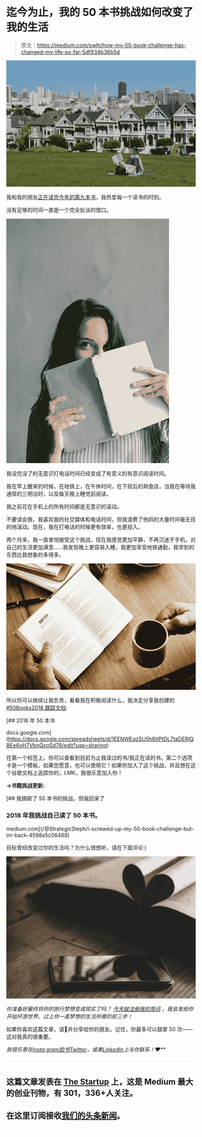 # 迄今为止，我的 50 本书挑战如何改变了我的生活

> 原文：<https://medium.com/swlh/how-my-50-book-challenge-has-changed-my-life-so-far-5df934b36b5d>

![](img/c6bb62eccdbf07c1588e97e591f19bab.png)

我和我的朋友[正在读完今年的第九本书](https://medium.com/u/caa51e5ba081#gid=0)，我热爱每一个读书的时刻。

没有足够的时间一直是一个完全扯淡的借口。

![](img/5b80893fcfe78e4728d95bfff0f39e73.png)

我没完没了的无意识打电话时间已经变成了有意义的有意识阅读时间。

我在早上醒来的时候，在地铁上，在午休时间，在下班后的熟食店，当我在等待我通常的三明治时，以及每天晚上睡觉前阅读。

我之前花在手机上的所有时间都是无意识的滚动。

不要误会我，我喜欢我的社交媒体和电话时间，但我浪费了他妈的大量时间毫无目的地滚动。现在，我在打电话的时候更有效率，也更投入。

两个月来，我一直害怕接受这个挑战，现在我感觉更加平静，不再沉迷于手机，对自己的生活更加满意……我发现晚上更容易入睡，我更加享受地铁通勤，我学到的东西比我想象的多得多。

![](img/469520fafc41ec78fb0a5b0d542d9315.png)

所以你可以继续让我负责，看看我在积极阅读什么，我决定分享我创建的 [#50Books2018 跟踪文档](https://docs.google.com/spreadsheets/d/1EENWEqzSU5h6ltPtDL7taDERlQBEe6oH7VbnQxoSd78/edit#gid=0):

[](https://docs.google.com/spreadsheets/d/1EENWEqzSU5h6ltPtDL7taDERlQBEe6oH7VbnQxoSd78/edit?usp=sharing) [## 2018 年 50 本书

docs.google.com](https://docs.google.com/spreadsheets/d/1EENWEqzSU5h6ltPtDL7taDERlQBEe6oH7VbnQxoSd78/edit?usp=sharing) 

在第一个标签上，你可以查看到目前为止我读过的书/我正在读的书。第二个选项卡是一个模板，如果您愿意，也可以使用它！如果你加入了这个挑战，并且想在这个谷歌文档上追踪你的，LMK，我很乐意加入你！

**→书籍挑战更新:**

[](/@StrategicSteph/i-screwed-up-my-50-book-challenge-but-im-back-4598a5c06488) [## 我搞砸了 50 本书的挑战，但我回来了

### 2018 年我挑战自己读了 50 本书。

medium.com](/@StrategicSteph/i-screwed-up-my-50-book-challenge-but-im-back-4598a5c06488) 

目标曾经改变过你的生活吗？为什么很想听，请在下面评论:)

![](img/0de490f2788d2b2e153399493e258a52.png)

*你准备好最终将你的旅行梦想变成现实了吗？* [*今天就注册我的简讯*](http://eepurl.com/dylLZf) *，我会发给你开始环游世界、过上你一直梦想的生活所需的前三步！*

如果你喜欢这篇文章，请👏并分享给你的朋友。记住，你最多可以鼓掌 50 次——这对我真的很重要。

*我很乐意在*[*insta gram*](https://www.instagram.com/strategicstephtravels/)*[*脸书*](https://www.facebook.com/StrategicStephTravels)*[*Twitter*](https://twitter.com/StrategicSteph)*，或者*[*LinkedIn*](https://www.linkedin.com/in/stephanielhuston)*上与你联系！❤***

**![](img/731acf26f5d44fdc58d99a6388fe935d.png)**

## **这篇文章发表在 [The Startup](https://medium.com/swlh) 上，这是 Medium 最大的创业刊物，有 301，336+人关注。**

## **在这里订阅接收[我们的头条新闻](http://growthsupply.com/the-startup-newsletter/)。**

**![](img/731acf26f5d44fdc58d99a6388fe935d.png)**